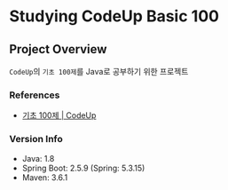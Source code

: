 # Studying CodeUp Basic 100

## Project Overview

`CodeUp`의 `기초 100제`를 Java로 공부하기 위한 프로젝트

### References

- [기초 100제 | CodeUp](https://codeup.kr/problemsetsol.php?psid=23 "기초 100제")

### Version Info

- Java: 1.8
- Spring Boot: 2.5.9 (Spring: 5.3.15)
- Maven: 3.6.1
